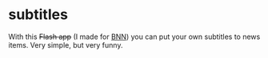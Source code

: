 <!--
  id: 300
  date: 2007-09-17
  modified: 2007-09-17
  slug: subtitles
  type: post
  excerpt: <p>With this Flash app (I made for BNN) you can put your own subtitles to news items. Very simple, but very funny.</p>
  categories: Flash, work, ActionScript
  tags: 
  inCv: 
  inPortfolio: 
  dateFrom: 
  dateTo: 
-->

# subtitles

<p>With this <del>Flash app</del> (I made for <a href="http://www.bnn.nl/" target="_blank">BNN</a>) you can put your own subtitles to news items. Very simple, but very funny.</p>
